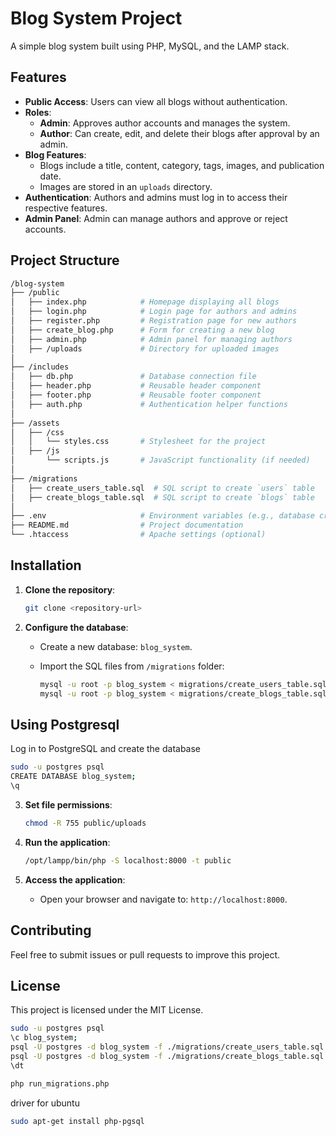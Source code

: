 # Blog System Project

A simple blog system built using PHP, MySQL, and the LAMP stack.

## Features

- **Public Access**: Users can view all blogs without authentication.
- **Roles**:
  - **Admin**: Approves author accounts and manages the system.
  - **Author**: Can create, edit, and delete their blogs after approval by an admin.
- **Blog Features**:
  - Blogs include a title, content, category, tags, images, and publication date.
  - Images are stored in an `uploads` directory.
- **Authentication**: Authors and admins must log in to access their respective features.
- **Admin Panel**: Admin can manage authors and approve or reject accounts.

## Project Structure

```bash
/blog-system
├── /public
│   ├── index.php            # Homepage displaying all blogs
│   ├── login.php            # Login page for authors and admins
│   ├── register.php         # Registration page for new authors
│   ├── create_blog.php      # Form for creating a new blog
│   ├── admin.php            # Admin panel for managing authors
│   ├── /uploads             # Directory for uploaded images
│
├── /includes
│   ├── db.php               # Database connection file
│   ├── header.php           # Reusable header component
│   ├── footer.php           # Reusable footer component
│   ├── auth.php             # Authentication helper functions
│
├── /assets
│   ├── /css
│   │   └── styles.css       # Stylesheet for the project
│   ├── /js
│       └── scripts.js       # JavaScript functionality (if needed)
│
├── /migrations
│   ├── create_users_table.sql  # SQL script to create `users` table
│   ├── create_blogs_table.sql  # SQL script to create `blogs` table
│
├── .env                     # Environment variables (e.g., database credentials)
├── README.md                # Project documentation
└── .htaccess                # Apache settings (optional)
```

## Installation

1. **Clone the repository**:

   ```bash
   git clone <repository-url>
   ```

2. **Configure the database**:

   - Create a new database: `blog_system`.
   - Import the SQL files from `/migrations` folder:

     ```bash
     mysql -u root -p blog_system < migrations/create_users_table.sql
     mysql -u root -p blog_system < migrations/create_blogs_table.sql
     ```

## Using Postgresql

Log in to PostgreSQL and create the database

```bash
sudo -u postgres psql
CREATE DATABASE blog_system;
\q
```

3. **Set file permissions**:

   ```bash
   chmod -R 755 public/uploads
   ```

4. **Run the application**:

   ```bash
   /opt/lampp/bin/php -S localhost:8000 -t public
   ```

5. **Access the application**:
   - Open your browser and navigate to: `http://localhost:8000`.

## Contributing

Feel free to submit issues or pull requests to improve this project.

## License

This project is licensed under the MIT License.

```bash
sudo -u postgres psql
\c blog_system;
psql -U postgres -d blog_system -f ./migrations/create_users_table.sql
psql -U postgres -d blog_system -f ./migrations/create_blogs_table.sql
\dt

```

```bash
php run_migrations.php
```

driver for ubuntu

```bash
sudo apt-get install php-pgsql
```

